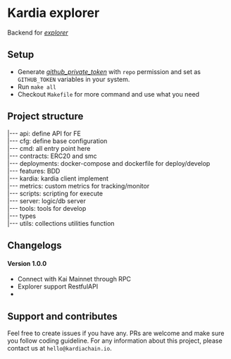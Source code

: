 # Kardia explorer 

Backend for *[explorer](https://explorer.kardiachain.io)*

## Setup

- Generate *[github_private_token](https://github.com/settings/tokens)* with `repo` permission and set as `GITHUB_TOKEN` variables in your system.
- Run `make all` 
- Checkout `Makefile` for more command and use what you need


## Project structure

|--- api: define API for FE  
|--- cfg: define base configuration  
|--- cmd: all entry point here  
|--- contracts: ERC20 and smc  
|--- deployments: docker-compose and dockerfile for deploy/develop  
|--- features: BDD  
|--- kardia: kardia client implement  
|--- metrics: custom metrics for tracking/monitor  
|--- scripts: scripting for execute  
|--- server: logic/db server  
|--- tools: tools for develop  
|--- types  
|--- utils: collections utilities function


## Changelogs
 
#### Version 1.0.0

- Connect with Kai Mainnet through RPC
- Explorer support RestfulAPI
- 


## Support and contributes 

Feel free to create issues if you have any. PRs are welcome and make sure you follow coding guideline. For any information about this project, please contact us at `hello@kardiachain.io`.
